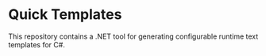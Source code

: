 # Quick Templates

This repository contains a .NET tool for generating configurable runtime text templates for C#.
